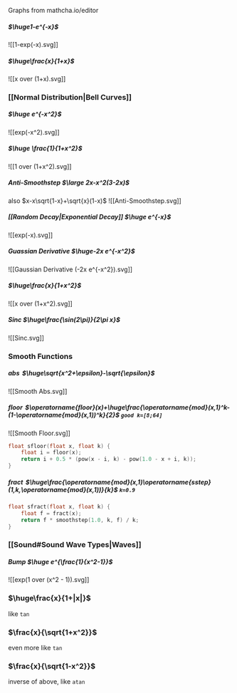 Graphs from mathcha.io/editor
##### $\huge1-e^{-x}$
![[1-exp(-x).svg]]
##### $\huge\frac{x}{1+x}$
![[x over (1+x).svg]]
### [[Normal Distribution|Bell Curves]]
##### $\huge e^{-x^2}$
![[exp(-x^2).svg]]
##### $\huge \frac{1}{1+x^2}$
![[1 over (1+x^2).svg]]
##### Anti-Smoothstep $\large 2x-x^2(3-2x)$
also $x-x\sqrt{1-x}+\sqrt{x}(1-x)$
 ![[Anti-Smoothstep.svg]]
##### [[Random Decay|Exponential Decay]] $\huge e^{-x}$
![[exp(-x).svg]]
##### Guassian Derivative $\huge-2x e^{-x^2}$
![[Gaussian Derivative (-2x e^{-x^2}).svg]]
##### $\huge\frac{x}{1+x^2}$
![[x over (1+x^2).svg]]
##### Sinc $\huge\frac{\sin(2\pi)}{2\pi x}$
![[Sinc.svg]]

### Smooth Functions
##### $\operatorname{abs}$ $\huge\sqrt{x^2+\epsilon}-\sqrt{\epsilon}$
![[Smooth Abs.svg]]
##### $\operatorname{floor}$ $\operatorname{floor}(x)+\huge\frac{\operatorname{mod}(x,1)^k-(1-\operatorname{mod}(x,1))^k}{2}$  `good k=[8;64]`
![[Smooth Floor.svg]]
``` c
float sfloor(float x, float k) {
    float i = floor(x);
    return i + 0.5 * (pow(x - i, k) - pow(1.0 - x + i, k));
}
```
##### $\operatorname{fract}$ $\huge\frac{\operatorname{mod}(x,1)\operatorname{sstep}(1,k,\operatorname{mod}(x,1))}{k}$ `k=0.9`
``` c
float sfract(float x, float k) {
    float f = fract(x);
    return f * smoothstep(1.0, k, f) / k;
}
```
### [[Sound#Sound Wave Types|Waves]]
##### Bump $\huge e^{\frac{1}{x^2-1}}$
![[exp(1 over (x^2 - 1)).svg]]
### $\huge\frac{x}{1+|x|}$
like `tan`
### $\frac{x}{\sqrt{1+x^2}}$
even more like `tan`
### $\frac{x}{\sqrt{1-x^2}}$
inverse of above, like `atan`